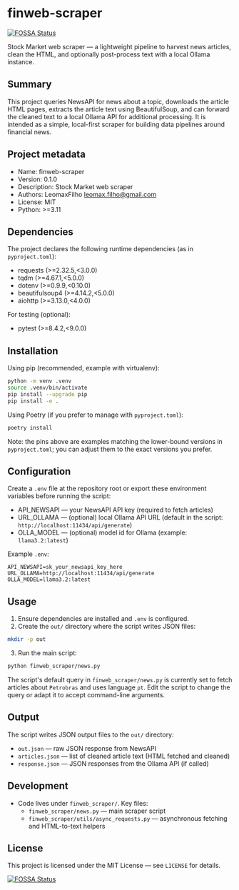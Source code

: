 # finweb-scraper
[![FOSSA Status](https://app.fossa.com/api/projects/git%2Bgithub.com%2FLeomaxFilho%2FfinWeb-Scraper.svg?type=shield)](https://app.fossa.com/projects/git%2Bgithub.com%2FLeomaxFilho%2FfinWeb-Scraper?ref=badge_shield)

Stock Market web scraper — a lightweight pipeline to harvest news articles, clean the HTML, and optionally post-process text with a local Ollama instance.

## Summary

This project queries NewsAPI for news about a topic, downloads the article HTML pages, extracts the article text using BeautifulSoup, and can forward the cleaned text to a local Ollama API for additional processing. It is intended as a simple, local-first scraper for building data pipelines around financial news.

## Project metadata

- Name: finweb-scraper
- Version: 0.1.0
- Description: Stock Market web scraper
- Authors: LeomaxFilho <leomax.filho@gmail.com>
- License: MIT
- Python: >=3.11

## Dependencies

The project declares the following runtime dependencies (as in `pyproject.toml`):

- requests (>=2.32.5,<3.0.0)
- tqdm (>=4.67.1,<5.0.0)
- dotenv (>=0.9.9,<0.10.0)
- beautifulsoup4 (>=4.14.2,<5.0.0)
- aiohttp (>=3.13.0,<4.0.0)

For testing (optional):

- pytest (>=8.4.2,<9.0.0)

## Installation

Using pip (recommended, example with virtualenv):

```zsh
python -m venv .venv
source .venv/bin/activate
pip install --upgrade pip
pip install -e .
```

Using Poetry (if you prefer to manage with `pyproject.toml`):

```zsh
poetry install
```

Note: the pins above are examples matching the lower-bound versions in `pyproject.toml`; you can adjust them to the exact versions you prefer.

## Configuration

Create a `.env` file at the repository root or export these environment variables before running the script:

- API_NEWSAPI — your NewsAPI API key (required to fetch articles)
- URL_OLLAMA — (optional) local Ollama API URL (default in the script: `http://localhost:11434/api/generate`)
- OLLA_MODEL — (optional) model id for Ollama (example: `llama3.2:latest`)

Example `.env`:

```env
API_NEWSAPI=sk_your_newsapi_key_here
URL_OLLAMA=http://localhost:11434/api/generate
OLLA_MODEL=llama3.2:latest
```

## Usage

1. Ensure dependencies are installed and `.env` is configured.
2. Create the `out/` directory where the script writes JSON files:

```zsh
mkdir -p out
```

3. Run the main script:

```zsh
python finweb_scraper/news.py
```

The script's default query in `finweb_scraper/news.py` is currently set to fetch articles about `Petrobras` and uses language `pt`. Edit the script to change the query or adapt it to accept command-line arguments.

## Output

The script writes JSON output files to the `out/` directory:

- `out.json` — raw JSON response from NewsAPI
- `articles.json` — list of cleaned article text (HTML fetched and cleaned)
- `response.json` — JSON responses from the Ollama API (if called)

## Development

- Code lives under `finweb_scraper/`. Key files:
  - `finweb_scraper/news.py` — main scraper script
  - `finweb_scraper/utils/async_requests.py` — asynchronous fetching and HTML-to-text helpers
## License

This project is licensed under the MIT License — see `LICENSE` for details.

[![FOSSA Status](https://app.fossa.com/api/projects/git%2Bgithub.com%2FLeomaxFilho%2FfinWeb-Scraper.svg?type=large)](https://app.fossa.com/projects/git%2Bgithub.com%2FLeomaxFilho%2FfinWeb-Scraper?ref=badge_large)
